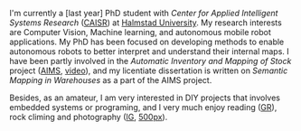 I'm currently a [last year] PhD student with *Center for Applied Intelligent Systems Research* ([CAISR](http://hh.se/english/schoolofinformationtechnology/research/caisrcenterforappliedintelligentsystemsresearch.11375.html)) at [Halmstad University](http://hh.se/english.5_en.html).
My research interests are Computer Vision, Machine learning, and autonomous mobile robot applications.
My PhD has been focused on developing methods to enable autonomous robots to better interpret and understand their internal maps.
I have been partly involved in the *Automatic Inventory and Mapping of Stock* project ([AIMS](http://islab.hh.se/mediawiki/index.php/AIMS), [video](https://www.youtube.com/watch?v=PLs8WH3dbGM)), and my licentiate dissertation is written on *Semantic Mapping in Warehouses* as a part of the AIMS project.

<!-- Some parts of my PhD research is accessible through these repositories: -->
<!-- * [Arrangement](https://github.com/saeedghsh/arrangement) -->
<!-- * [2D Map Alignment](https://github.com/saeedghsh/Map-Alignment-2D) -->
<!-- * [Place Categorization](https://github.com/saeedghsh/Place-Categorization-2D) -->
<!-- * [Halmstad Maps](https://github.com/saeedghsh/Halmstad-Robot-Maps) -->

Besides, as an amateur,
I am very interested in DIY projects that involves embedded systems or programing,
and
I very much enjoy reading ([GR](https://www.goodreads.com/user/show/18867219-saeed)), rock climing and photography ([IG](https://www.instagram.com/saeedghsh/), [500px](https://500px.com/saeedghsh)).




